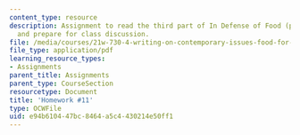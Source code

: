 ```yaml
---
content_type: resource
description: Assignment to read the third part of In Defense of Food (p. 137-201)
  and prepare for class discussion.
file: /media/courses/21w-730-4-writing-on-contemporary-issues-food-for-thought-writing-and-reading-about-the-cultures-of-food-fall-2008/e94b610447bc8464a5c4430214e50ff1_hw_11.pdf
file_type: application/pdf
learning_resource_types:
- Assignments
parent_title: Assignments
parent_type: CourseSection
resourcetype: Document
title: 'Homework #11'
type: OCWFile
uid: e94b6104-47bc-8464-a5c4-430214e50ff1
---
```

